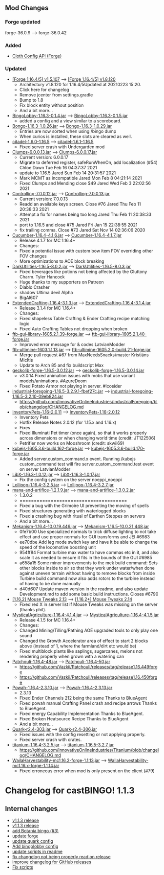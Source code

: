 ## Mod Changes
### Forge updated
forge-36.0.9 --> forge-36.0.42
### Added
- [Cloth Config API (Forge)](https://www.curseforge.com/minecraft/mc-mods/cloth-config-forge/files/3210411)


### Updated
- [[Forge 1.16.4/5] v1.5.107](https://www.curseforge.com/minecraft/mc-mods/architectury-forge/files/3194029) --> [[Forge 1.16.4/5] v1.8.120](https://www.curseforge.com/minecraft/mc-mods/architectury-forge/files/3214320)
	- Architectury v1.8.120 for 1.16.4/5Updated at 20210223 15:20.
	- Click here for changelog
	- Remove jcenter from settings.gradle
	- Bump to 1.8
	- Fix block entity without position
	- And a bit more...
- [BingoLobby-1.16.3-0.1.4.jar](https://www.curseforge.com/minecraft/mc-mods/bingolobby/files/3195530) --> [BingoLobby-1.16.3-0.1.5.jar](https://www.curseforge.com/minecraft/mc-mods/bingolobby/files/3214395)
	- added a config and a view similar to a scoreboard.
- [Bongo-1.16.3-1.0.26.jar](https://www.curseforge.com/minecraft/mc-mods/bongo/files/3191486) --> [Bongo-1.16.3-1.0.29.jar](https://www.curseforge.com/minecraft/mc-mods/bongo/files/3214310)
	- Entries are now sorted when using /bingo dump
	- When curios is installed, these slots are cleared as well.
- [citadel-1.6.0-1.16.5](https://www.curseforge.com/minecraft/mc-mods/citadel/files/3194139) --> [citadel-1.6.1-1.16.5](https://www.curseforge.com/minecraft/mc-mods/citadel/files/3198842)
	- Fixed server crash with Undergarden mod
- [Clumps-6.0.0.13.jar](https://www.curseforge.com/minecraft/mc-mods/clumps/files/3137103) --> [Clumps-6.0.0.17.jar](https://www.curseforge.com/minecraft/mc-mods/clumps/files/3205705)
	- Current version: 6.0.0.17
	- Migrate to deferred register, safeRunWhenOn, add localization (#54)  Chloe Dawn  Tue Feb 16 04:37:37 2021
	- update to 1.16.5  Jared  Sun Feb 14 20:31:57 2021
	- Mark MCMT as incompatible  Jared  Mon Feb 8 04:21:14 2021
	- Fixed Clumps and Mending close $49  Jared  Wed Feb 3 22:02:56 2021
- [Controlling-7.0.0.12.jar](https://www.curseforge.com/minecraft/mc-mods/controlling/files/3169795) --> [Controlling-7.0.0.13.jar](https://www.curseforge.com/minecraft/mc-mods/controlling/files/3200753)
	- Current version: 7.0.0.13
	- Readd an available keys screen. Close #76  Jared  Thu Feb 11 20:38:33 2021
	- Attempt a fix for names being too long  Jared  Thu Feb 11 20:38:33 2021
	- port to 1.16.5 and close #75  Jared  Fri Jan 15 22:38:55 2021
	- fix trailing comma. Close #73  Jared  Sat Nov 14 02:36:06 2020
- [Cucumber-1.16.4-4.1.6.jar](https://www.curseforge.com/minecraft/mc-mods/cucumber/files/3187116) --> [Cucumber-1.16.4-4.1.7.jar](https://www.curseforge.com/minecraft/mc-mods/cucumber/files/3212526)
	- Release 4.1.7 for MC 1.16.4+
	- Changes:
	- Fixed a potential issue with custom bow item FOV overriding other FOV changes
	- More optimizations to AOE block breaking
- [DarkUtilities-1.16.5-8.0.2.jar](https://www.curseforge.com/minecraft/mc-mods/dark-utilities/files/3183636) --> [DarkUtilities-1.16.5-8.0.3.jar](https://www.curseforge.com/minecraft/mc-mods/dark-utilities/files/3198877)
	- Fixed beverages like potions not being affected by the Gluttony Charm.  Tyler Hancock
	- Huge thanks to my supporters on Patreon
	- Diablo Crasher
	- shadow Ultima devil Alpha
	- BigAl607
- [ExtendedCrafting-1.16.4-3.1.3.jar](https://www.curseforge.com/minecraft/mc-mods/extended-crafting/files/3193286) --> [ExtendedCrafting-1.16.4-3.1.4.jar](https://www.curseforge.com/minecraft/mc-mods/extended-crafting/files/3215203)
	- Release 3.1.4 for MC 1.16.4+
	- Changes:
	- Fixed shapeless Table Crafting &amp; Ender Crafting recipe matching logic
	- Fixed Auto Crafting Tables not dropping when broken
- [ftb-gui-library-1605.2.1.39-forge.jar](https://www.curseforge.com/minecraft/mc-mods/ftb-gui-library/files/3194623) --> [ftb-gui-library-1605.2.1.40-forge.jar](https://www.curseforge.com/minecraft/mc-mods/ftb-gui-library/files/3214262)
	- Improved error message for &amp; codes  LatvianModder
- [ftb-ultimine-1603.1.1.13.jar](https://www.curseforge.com/minecraft/mc-mods/ftb-ultimine/files/3118088) --> [ftb-ultimine-1605.2.0-build.21-forge.jar](https://www.curseforge.com/minecraft/mc-mods/ftb-ultimine/files/3213282)
	- Merge pull request #67 from MaxNeedsSnacks/master  Kristiāns Micītis
	- Update to Arch 85 and fix buildscript  Max
- [geckolib-forge-1.16.5-3.0.12.jar](https://www.curseforge.com/minecraft/mc-mods/geckolib/files/3192554) --> [geckolib-forge-1.16.5-3.0.14.jar](https://www.curseforge.com/minecraft/mc-mods/geckolib/files/3211214)
	- v3.0.14 Fixed animation issues with mobs that use variant models/animations. #AzureDoom
	- Fixed Potato Armor not playing in server. #Icosider
- [industrial-foregoing-1.16.5-3.2.9.1-fbef27c.jar](https://www.curseforge.com/minecraft/mc-mods/industrial-foregoing/files/3185896) --> [industrial-foregoing-1.16.5-3.2.10-09eb824.jar](https://www.curseforge.com/minecraft/mc-mods/industrial-foregoing/files/3204945)
	- https://github.com/InnovativeOnlineIndustries/IndustrialForegoing/blob/changelog/CHANGELOG.md
- [InventoryPets-1.16-2.0.11](https://www.curseforge.com/minecraft/mc-mods/inventory-pets/files/3164771) --> [InventoryPets-1.16-2.0.12](https://www.curseforge.com/minecraft/mc-mods/inventory-pets/files/3196230)
	- Inventory Pets
	- Hotfix Release Notes 2.0.12 (for 1.15.x and  1.16.x)
	- Fixes
	- Fixed Illuminati Pet timer (once again), so that it works properly across dimensions or when changing world time (credit: JT122506)
	- Petrifier now works on Mooshroom (credit: skwii69)
- [kubejs-1605.3.6-build.162-forge.jar](https://www.curseforge.com/minecraft/mc-mods/kubejs/files/3192496) --> [kubejs-1605.3.6-build.170-forge.jar](https://www.curseforge.com/minecraft/mc-mods/kubejs/files/3211037)
	- Added server.custom_command.x event. Running /kubejs custom_command test will fire server.custom_command.test event on server  LatvianModder
- [LibX-1.16.3-1.0.12.jar](https://www.curseforge.com/minecraft/mc-mods/libx/files/3189169) --> [LibX-1.16.3-1.0.17.jar](https://www.curseforge.com/minecraft/mc-mods/libx/files/3214414)
	- Fix the config system on the server  noeppi_noeppi
- [Lollipop-1.16.4-3.2.5.jar](https://www.curseforge.com/minecraft/mc-mods/lollipop/files/3187610) --> [Lollipop-1.16.4-3.2.7.jar](https://www.curseforge.com/minecraft/mc-mods/lollipop/files/3213085)
- [mana-and-artifice-1.2.1.9.jar](https://www.curseforge.com/minecraft/mc-mods/mana-and-artifice/files/3169012) --> [mana-and-artifice-1.3.0.2.jar](https://www.curseforge.com/minecraft/mc-mods/mana-and-artifice/files/3210676)
	- 1.3.0.2
	- ======================================
	- Fixed a bug with the Grimoire UI preventing the moving of spells
	- Fixed structures generating with waterlogged blocks
	- Fixed a crashing bug with ritual of Earthen Steppes on servers
	- And a bit more...
- [Mekanism-1.16.4-10.0.19.446.jar](https://www.curseforge.com/minecraft/mc-mods/mekanism/files/3183270) --> [Mekanism-1.16.5-10.0.21.448.jar](https://www.curseforge.com/minecraft/mc-mods/mekanism/files/3206392)
	- 0fe7b00  Use specialized normals to trick diffuse lighting to not take effect and use proper normals for GUI transforms and JEI #6983
	- ee70dbe  Add leg mode switch key and have it be able to change the speed of the locomotive boosting unit
	- 954ff84  Format turbine max water to have commas etc in it, and also scale it as needed to ensure it fits in the bounds of the GUI #6985
	- a658a15  Some minor improvements to the mek build command:  Sets other blocks inside to air so that they work under water/when done against uneven terrain without having to remove blocks from inside  Turbine build command now also adds rotors to the turbine instead of having to be done manually
	- d40d607  Update maven version in the readme, and also update Development.md to add some basic build instructions. Closes #6790
- [[1.16.2] Mouse Tweaks 2.13](https://www.curseforge.com/minecraft/mc-mods/mouse-tweaks/files/3035780) --> [[1.16.2+] Mouse Tweaks 2.14](https://www.curseforge.com/minecraft/mc-mods/mouse-tweaks/files/3202662)
	- Fixed red X in server list if Mouse Tweaks was missing on the server (thanks phit).
- [MysticalAgriculture-1.16.4-4.1.4.jar](https://www.curseforge.com/minecraft/mc-mods/mystical-agriculture/files/3152061) --> [MysticalAgriculture-1.16.4-4.1.5.jar](https://www.curseforge.com/minecraft/mc-mods/mystical-agriculture/files/3203385)
	- Release 4.1.5 for MC 1.16.4+
	- Changes:
	- Changed Mining/Tilling/Pathing AOE upgraded tools to only play one sound
	- Changed the Growth Accelerator area of effect to start 2 blocks above (instead of 1, where the farmland/dirt etc would be)
	- Fixed multiblock plants like saplings, sugarcanes, melons not rendering properly when grown with a watering can
- [Patchouli-1.16.4-48.jar](https://www.curseforge.com/minecraft/mc-mods/patchouli/files/3126931) --> [Patchouli-1.16.4-50.jar](https://www.curseforge.com/minecraft/mc-mods/patchouli/files/3204037)
	- https://github.com/Vazkii/Patchouli/releases/tag/release1.16.449forge
	- https://github.com/Vazkii/Patchouli/releases/tag/release1.16.450forge
- [Powah-1.16.4-2.3.10.jar](https://www.curseforge.com/minecraft/mc-mods/powah/files/3187611) --> [Powah-1.16.4-2.3.13.jar](https://www.curseforge.com/minecraft/mc-mods/powah/files/3213086)
	- 2.3.13
	- Fixed Ender Channels 212 being the same  Thanks to BlueAgent
	- Fixed powah manual Crafting Panel crash and recipe arrows  Thanks to BlueAgent.
	- Fixed energy Capability Implementation  Thanks to BlueAgent.
	- Fixed Broken Heatsource Recipe  Thanks to BlueAgent
	- And a bit more...
- [Quark-r2.4-303.jar](https://www.curseforge.com/minecraft/mc-mods/quark/files/3190442) --> [Quark-r2.4-306.jar](https://www.curseforge.com/minecraft/mc-mods/quark/files/3212156)
	- Fixed issues with the config resetting or not applying properly.
	- Fixed server crash with crates.
- [titanium-1.16.4-3.2.5.jar](https://www.curseforge.com/minecraft/mc-mods/titanium/files/3163247) --> [titanium-1.16.5-3.2.7.jar](https://www.curseforge.com/minecraft/mc-mods/titanium/files/3204888)
	- https://github.com/InnovativeOnlineIndustries/Titanium/blob/changelog/CHANGELOG.md
- [WailaHarvestability-mc1.16.2-forge-1.1.13.jar](https://www.curseforge.com/minecraft/mc-mods/waila-harvestability/files/3033731) --> [WailaHarvestability-mc1.16.x-forge-1.1.14.jar](https://www.curseforge.com/minecraft/mc-mods/waila-harvestability/files/3215013)
	- Fixed erroneous error when mod is only present on the client (#79)


# Changelog for castBINGO! 1.1.3
## Internal changes
- [v1.1.3 release](https://github.com/MelanX/castBINGO/commit/6f23a1d5f617a8a0bafad6e918e7dfd82105bbad)
- [v1.1.3 release](https://github.com/MelanX/castBINGO/commit/eb5e2949a1dccc4ac75e702380d3378ce006016f)
- [add Botania bingo (#3)](https://github.com/MelanX/castBINGO/commit/b9596de66698b2bd3d4aa5bb99b7e445a7b11a67)
- [update forge](https://github.com/MelanX/castBINGO/commit/e329b5a9c9906925ccc5b0a85a1d93d409f31d04)
- [update quark config](https://github.com/MelanX/castBINGO/commit/9a8b9addff6ad84e358c9eff61bf52cbf2ff065f)
- [Add bingolobby config](https://github.com/MelanX/castBINGO/commit/385a2a50e4298de0d57e28b472c22897100b6792)
- [update scripts in readme](https://github.com/MelanX/castBINGO/commit/68a52093b29f2c762e5b8ce364d4fc9f06e9ee8a)
- [fix changelog not being properly read on release](https://github.com/MelanX/castBINGO/commit/3c60bc2e23c3476ebb7c2ae3b3f167e33eb76ad4)
- [improve changelog for GitHub releases](https://github.com/MelanX/castBINGO/commit/5d92364535f5fa284e6eec917c504b3ac3d93daf)
- [Fix scripts](https://github.com/MelanX/castBINGO/commit/aa661e7bc615f96f2cf72eaec1a998ae9abf80e4)
